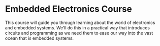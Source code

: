 # Embedded Electronics Course

This course will guide you through learning about the world of electronics and embedded systems.  We'll do this in a practical way that introduces circuits and programming as we need them to ease our way into the vast ocean that is embedded systems.
